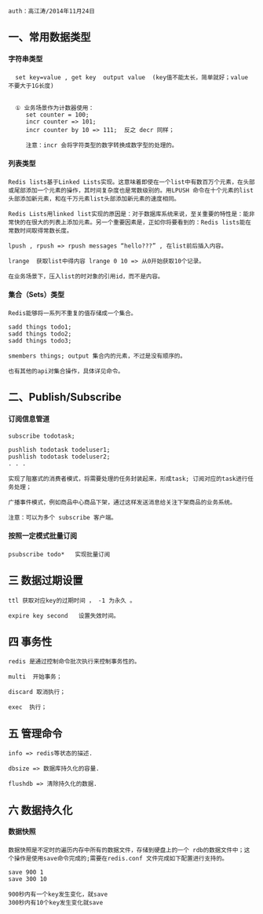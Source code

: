 
 
 	auth：高江涛/2014年11月24日
 	


## 一、常用数据类型

#### 字符串类型

	  set key=value , get key  output value  (key值不能太长，简单就好；value 不要大于1G长度)
	  
	  
	  ① 业务场景作为计数器使用：
	  	 set counter = 100;
	  	 incr counter => 101;
	  	 incr counter by 10 => 111;  反之 decr 同样；
	  	 
	  	 注意：incr 会将字符类型的数字转换成数字型的处理的。
	   
	   
#### 列表类型

	Redis lists基于Linked Lists实现。这意味着即使在一个list中有数百万个元素，在头部或尾部添加一个元素的操作，其时间复杂度也是常数级别的。用LPUSH 命令在十个元素的list头部添加新元素，和在千万元素list头部添加新元素的速度相同。
	
	Redis Lists用linked list实现的原因是：对于数据库系统来说，至关重要的特性是：能非常快的在很大的列表上添加元素。另一个重要因素是，正如你将要看到的：Redis lists能在常数时间取得常数长度。
	
	lpush , rpush => rpush messages “hello???” , 在list前后插入内容。
	
	lrange  获取list中得内容 lrange 0 10 => 从0开始获取10个记录。
	
	在业务场景下，压入list的时对象的引用id，而不是内容。
	
	
#### 集合（Sets）类型

	Redis能够将一系列不重复的值存储成一个集合。
	
	sadd things todo1;
	sadd things todo2;
	sadd things todo3;
	
	smembers things; output 集合内的元素，不过是没有顺序的。
	
	也有其他的api对集合操作，具体详见命令。
	

## 二、Publish/Subscribe


#### 订阅信息管道

	subscribe todotask;
	
	pushlish todotask todeluser1;
	pushlish todotask todeluser2;
	. . .
	
	实现了阻塞式的消费者模式，将需要处理的任务封装起来，形成task; 订阅对应的task进行任务处理；
	
	广播事件模式，例如商品中心商品下架，通过这样发送消息给关注下架商品的业务系统。
	
	注意：可以为多个 subscribe 客户端。


#### 按照一定模式批量订阅

	psubscribe todo*   实现批量订阅
	
	

## 三 数据过期设置

	ttl 获取对应key的过期时间 ， -1 为永久 。
	
	expire key second   设置失效时间。

	
	
## 四 事务性

	redis 是通过控制命令批次执行来控制事务性的。
	
	multi  开始事务； 
	
	discard 取消执行；
	
	exec  执行；
	
	
## 五 管理命令

	info => redis等状态的描述.
	
	dbsize => 数据库持久化的容量.
	
	flushdb => 清除持久化的数据.



## 六 数据持久化

#### 数据快照

	数据快照是不定时的遍历内存中所有的数据文件，存储到硬盘上的一个 rdb的数据文件中；这个操作是使用save命令完成的;需要在redis.conf 文件完成如下配置进行支持的。
	
	save 900 1
	save 300 10
	
	900秒内有一个key发生变化，就save
	300秒内有10个key发生变化就save
	
	




